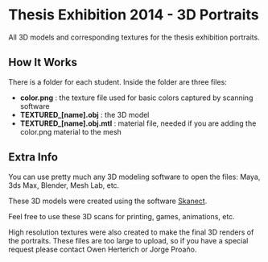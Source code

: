 # Thesis Exhibition 2014 - 3D Portraits 
All 3D models and corresponding textures for the thesis exhibition portraits.

## How It Works
There is a folder for each student. Inside the folder are three files:
- **color.png** : the texture file used for basic colors captured by scanning software
- **TEXTURED_[name].obj** : the 3D model
- **TEXTURED_[name].obj.mtl** : material file, needed if you are adding the color.png material to the mesh

## Extra Info
You can use pretty much any 3D modeling software to open the files: Maya, 3ds Max, Blender, Mesh Lab, etc.

These 3D models were created using the software [Skanect](skanect.occipital.com). 

Feel free to use these 3D scans for printing, games, animations, etc. 

High resolution textures were also created to make the final 3D renders of the portraits. These files are too large to upload, so if you have a special request please contact Owen Herterich or Jorge Proaño.